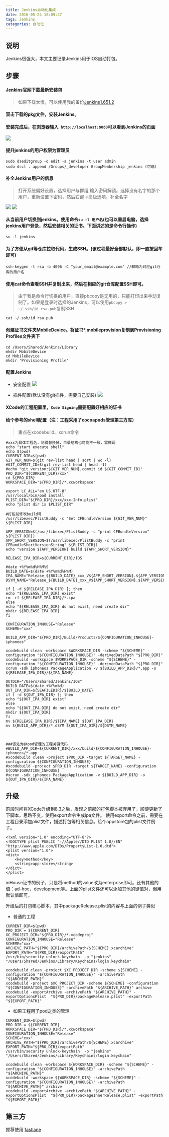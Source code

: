 ```yaml
---
title: Jenkins自动化集成
date: 2016-05-24 18:09:47
tags: Jenkins
categories: 自动化
---
```


说明
---
Jenkins很强大，本文主要记录Jenkins用于IOS自动打包。
<!-- more -->
步骤
---
#### [Jenkins官网](https://jenkins.io)下载最新安装包

>如果下载太慢，可以使用我的备份[Jenkins1.651.2](https://coding.net/u/zzyhappyzzy/p/resourceRepo/git/raw/develop/packages/jenkins-1.651.2.pkg)

#### 双击下载的pkg文件，安装Jenkins。
#### 安装完成后，在浏览器输入` http://localhost:8080`可以看到Jenkins的页面  
![](/Jenkins/jenkins_1.png)  
#### 提升jenkins的用户权限为管理员

```
sudo dseditgroup -o edit -a jenkins -t user admin
sudo dscl . append /Groups/_developer GroupMembership jenkins (可选)
```

#### 补全Jenkins用户的信息

>打开系统偏好设置，选择用户与群组,输入密码解锁。选择没有名字的那个用户，重新设置下密码，然后右键->高级选项，补全名字

![](/Jenkins/jenkins_2.png)
![](/Jenkins/jenkins_3.png)

#### 从当前用户切换到jenkins。使用命令`su -l 用户名`(也可以重启电脑，选择jenkins用户登录，然后安装相关的证书。下面讲述的是命令行操作)
```
su -l jenkins
```

#### 为了方便从git等仓库拉取代码，生成SSH。(该过程最好全部默认，即一直按回车即可)
```
ssh-keygen -t rsa -b 4096 -C "your_email@example.com" //邮箱为对应git仓库的用户名
```

#### 使用cat命令查看SSH并复制出来，然后在相应的git仓库配置SSH即可。

>由于我是命令行切换的用户，直接pbcopy是无用的，只能打印出来手动复制了。如果是登录时选择的Jenkins，可以使用`pbcopy > ~/.ssh/id_rsa.pub`复制SSH

```
cat ~/.ssh/id_rsa.pub
```

#### 创建证书文件夹MobileDevice。将证书*.mobileprovision复制到Provisioning Profiles文件夹下
```
cd /Users/Shared/Jenkins/Library
mkdir MobileDevice
cd MobileDevice
mkdir 'Provisioning Profile'
```

#### 配置Jenkins
* 安全配置
![](/Jenkins/jenkins_4.png)

* 插件配置(默认没有git插件，需要自己安装)
![](/Jenkins/jenkins_5.png)

#### XCode的工程配置里，`Code Signing`需要配置好相应的证书

#### 给个参考的shell配置（注：工程采用了cocoapods管理第三方库）

>重点在xcodebuild、xcrun命令

```shell
#xxx为具体工程名，记得替换掉，目录结构也可能不一致，需微调
echo "start execute shell"
echo $(pwd)
CURRENT_DIR=$(pwd)
GIT_VER_NUM=$(git rev-list head | sort | wc -l)
#GIT_COMMIT_ID=$(git rev-list head | head -1)
#echo "git version:${GIT_VER_NUM},commit id ${GIT_COMMIT_ID}"
PRO_DIR="${CURRENT_DIR}/xxx"
cd ${PRO_DIR}
WORKSPACE_DIR="${PRO_DIR}/*.xcworkspace"

export LC_ALL="en_US.UTF-8"
/usr/local/bin/pod install
PLIST_DIR="${PRO_DIR}/xxx/xxx-Info.plist"
echo "plist dir is $PLIST_DIR"

#打包前修改build号
/usr/libexec/PlistBuddy -c "Set CFBundleVersion ${GIT_VER_NUM}" ${PLIST_DIR}

APP_VERSION=$(/usr/libexec/PlistBuddy -c "print CFBundleVersion" ${PLIST_DIR})
APP_SHORT_VERSION=$(/usr/libexec/PlistBuddy -c "print CFBundleShortVersionString" ${PLIST_DIR})
echo "version ${APP_VERSION} build ${APP_SHORT_VERSION}"

RELEASE_IPA_DIR=${CURRENT_DIR}/IOS

#date +%Y%m%d%H%M%S
BUILD_DATE=$(date +%Y%m%d%H%M)
IPA_NAME="Release_${BUILD_DATE}_xxx_V${APP_SHORT_VERSION}.${APP_VERSION}.ipa"
DSYM_NAME="Release_${BUILD_DATE}_xxx_V${APP_SHORT_VERSION}.${APP_VERSION}.app.dSYM"

if [ -d ${RELEASE_IPA_DIR} ]; then
echo "${RELEASE_IPA_DIR} exist"
rm -rf ${RELEASE_IPA_DIR}/*.ipa
else
echo "${RELEASE_IPA_DIR} do not exist, need create dir"
mkdir ${RELEASE_IPA_DIR}
fi

CONFIGURATION_INHOUSE="Release"
SCHEME="xxx"

BUILD_APP_DIR="${PRO_DIR}/Build/Products/${CONFIGURATION_INHOUSE}-iphoneos"

xcodebuild clean -workspace $WORKSPACE_DIR -scheme "${SCHEME}" -configuration "${CONFIGURATION_INHOUSE}" -derivedDataPath "${PRO_DIR}"
xcodebuild -workspace $WORKSPACE_DIR -scheme "${SCHEME}" -configuration "${CONFIGURATION_INHOUSE}" -derivedDataPath "${PRO_DIR}"
xcrun -sdk iphoneos PackageApplication -v ${BUILD_APP_DIR}/*.app -o ${RELEASE_IPA_DIR}/${IPA_NAME}

OUTDIR="/Users/Shared/Jenkins/IOS"
BUILD_DATE=$(date +%Y%m%d)
OUT_IPA_DIR=${SEAFILEDIR}/${BUILD_DATE}
if [ -d ${OUT_IPA_DIR} ]; then
echo "${OUT_IPA_DIR} exist"
else
echo "${OUT_IPA_DIR} do not exist, need create dir"
mkdir ${OUT_IPA_DIR}
fi
mv ${RELEASE_IPA_DIR}/${IPA_NAME} ${OUT_IPA_DIR}
mv ${BUILD_APP_DIR}/*.dSYM ${OUT_IPA_DIR}/${DSYM_NAME}



###该处为非pod管理的工程关键代码
#BUILD_APP_DIR=${CURRENT_DIR}/xxx/build/${CONFIGURATION_INHOUSE}-iphoneos/*.app
#xcodebuild clean -project $PRO_DIR -target ${TARGET_NAME} -configuration ${CONFIGURATION_INHOUSE}
#xcodebuild -project $PRO_DIR -target ${TARGET_NAME} -configuration ${CONFIGURATION_INHOUSE}
#xcrun -sdk iphoneos PackageApplication -v ${BUILD_APP_DIR} -o ${OUT_IPA_DIR}/${IPA_NAME}

```

升级
---
前段时间将XCode升级到8.3之后，发现之前那的打包脚本被弃用了，顺便更新了下脚本，思路不变，使用export命令生成ipa文件。
使用export命令之前，需要在工程目录添加plist文件，描述打包等相关信息。给个appstore包的plist文件例子。

```
<?xml version="1.0" encoding="UTF-8"?>
<!DOCTYPE plist PUBLIC "-//Apple//DTD PLIST 1.0//EN" "http://www.apple.com/DTDs/PropertyList-1.0.dtd">
<plist version="1.0">
<dict>
    <key>method</key>
    <string>app-store</string>
</dict>
</plist>
```
inHouse证书的例子，只是将method的value改为enterprise即可。还有其他的值：ad-hoc，development等。上面的plist文件还可以添加其他的键值对，但用默认值即可。

升级后的打包核心脚本，其中packageRelease.plist的内容与上面的例子类似

* 普通的工程

```shell
CURRENT_DIR=$(pwd)
PRO_DIR = ${CURRENT_DIR}
XC_PROJECT_DIR="${PRO_DIR}/*.xcodeproj"
CONFIGURATION_INHOUSE="Release"
SCHEME="xxx"
ARCHIVE_PATH="${PRO_DIR}/archivePath/${SCHEME}.xcarchive"
EXPORT_PATH="${PRO_DIR}/exportPath"
/usr/bin/security unlock-keychain  -p "jenkins" "/Users/Shared/Jenkins/Library/Keychains/login.keychain"

xcodebuild clean -project $XC_PROJECT_DIR -scheme ${SCHEME} -configuration "${CONFIGURATION_INHOUSE}" -archivePath "${ARCHIVE_PATH}"
xcodebuild -project $XC_PROJECT_DIR -scheme ${SCHEME} -configuration "${CONFIGURATION_INHOUSE}" -archivePath "${ARCHIVE_PATH}" archive
xcodebuild -exportArchive -archivePath "${ARCHIVE_PATH}" -exportOptionsPlist  "${PRO_DIR}/packageRelease.plist" -exportPath "${EXPORT_PATH}"
```

* 如果工程用了pod之类的管理

```shell
CURRENT_DIR=$(pwd)
PRO_DIR = ${CURRENT_DIR}
WORKSPACE_DIR="${PRO_DIR}/*.xcworkspace"
CONFIGURATION_INHOUSE="Release"
SCHEME="xxx"
ARCHIVE_PATH="${PRO_DIR}/archivePath/${SCHEME}.xcarchive"
EXPORT_PATH="${PRO_DIR}/exportPath"
/usr/bin/security unlock-keychain  -p "jenkins" "/Users/Shared/Jenkins/Library/Keychains/login.keychain"

xcodebuild clean -workspace ${WORKSPACE_DIR} -scheme "${SCHEME}" -configuration "${CONFIGURATION_INHOUSE}" -archivePath "${ARCHIVE_PATH}"
xcodebuild -workspace ${WORKSPACE_DIR} -scheme "${SCHEME}" -configuration "${CONFIGURATION_INHOUSE}" -archivePath "${ARCHIVE_PATH}" archive
xcodebuild -exportArchive -archivePath "${ARCHIVE_PATH}" -exportOptionsPlist  "${PRO_DIR}/packageInnerRelease.plist" -exportPath "${EXPORT_PATH}"
```

第三方
---
推荐使用  [fastlane](https://github.com/fastlane/fastlane/)

